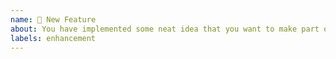 ```yaml
---
name: 🎉 New Feature
about: You have implemented some neat idea that you want to make part of PHPUnit?
labels: enhancement
---
```


<!--
- Please target the master branch of PHPUnit.
-->
